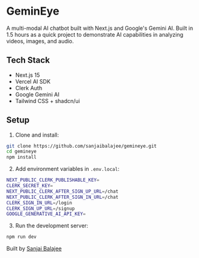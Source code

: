 # GeminEye

A multi-modal AI chatbot built with Next.js and Google's Gemini AI. Built in 1.5 hours as a quick project to demonstrate AI capabilities in analyzing videos, images, and audio.

## Tech Stack

- Next.js 15
- Vercel AI SDK
- Clerk Auth
- Google Gemini AI
- Tailwind CSS + shadcn/ui

## Setup

1. Clone and install:
```bash
git clone https://github.com/sanjaibalajee/gemineye.git
cd gemineye
npm install
```

2. Add environment variables in `.env.local`:
```bash
NEXT_PUBLIC_CLERK_PUBLISHABLE_KEY=
CLERK_SECRET_KEY=
NEXT_PUBLIC_CLERK_AFTER_SIGN_UP_URL=/chat
NEXT_PUBLIC_CLERK_AFTER_SIGN_IN_URL=/chat
CLERK_SIGN_IN_URL=/login
CLERK_SIGN_UP_URL=/signup
GOOGLE_GENERATIVE_AI_API_KEY=
```

3. Run the development server:
```bash
npm run dev
```

Built by [Sanjai Balajee](https://twitter.com/sanjaibalajee)